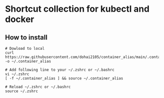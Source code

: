 # Shortcut collection for kubectl and docker

## How to install

```
# Dowload to local
curl https://raw.githubusercontent.com/dohai2105/container_alias/main/.container_alias -o ~/.container_alias

# Add following line to your ~/.zshrc or ~/.bashrc
vi ~/.zshrc
[ -f ~/.container_alias ] && source ~/.container_alias

# Reload ~/.zshrc or ~/.bashrc
source ~/.zshrc
```


